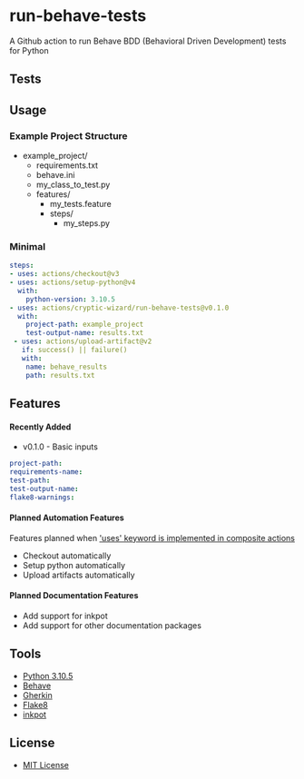 # run-behave-tests
A Github action to run Behave BDD (Behavioral Driven Development) tests for Python

## Tests

## Usage
### Example Project Structure
* example_project/
    * requirements.txt
    * behave.ini
    * my_class_to_test.py
    * features/
        * my_tests.feature
        * steps/
            * my_steps.py

### Minimal
```yaml
steps:
- uses: actions/checkout@v3
- uses: actions/setup-python@v4
  with:
    python-version: 3.10.5
- uses: actions/cryptic-wizard/run-behave-tests@v0.1.0
  with:
    project-path: example_project
    test-output-name: results.txt
 - uses: actions/upload-artifact@v2
   if: success() || failure()
   with:
    name: behave_results
    path: results.txt
```

## Features
#### Recently Added
* v0.1.0 - Basic inputs
```yaml
project-path:
requirements-name:
test-path:
test-output-name:
flake8-warnings:
```

#### Planned Automation Features
Features planned when ['uses' keyword is implemented in composite actions](https://github.com/actions/runner/issues/646)
* Checkout automatically
* Setup python automatically
* Upload artifacts automatically

#### Planned Documentation Features
* Add support for inkpot
* Add support for other documentation packages

## Tools
* [Python 3.10.5](https://www.python.org/downloads/)
* [Behave](https://behave.readthedocs.io/en/stable/api.html)
* [Gherkin](https://cucumber.io/docs/gherkin/reference/)
* [Flake8](https://flake8.pycqa.org/en/latest/)
* [inkpot](https://pypi.org/project/inkpot/)

## License
* [MIT License](https://github.com/cryptic-wizard/run-behave-tests/blob/main/LICENSE.md)